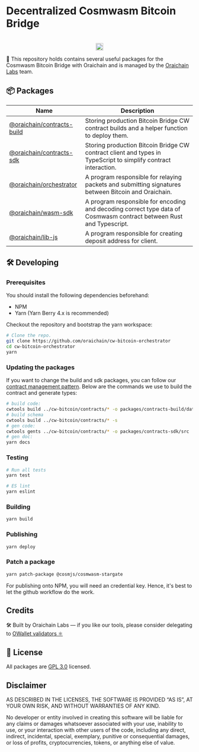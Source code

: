 # Decentralized Cosmwasm Bitcoin Bridge

<p align="center" width="100%">
  <br />
   <a href="https://github.com/oraichain/cw-bitcoin-orchestrator/blob/master/LICENSE"><img height="20" src="https://img.shields.io/badge/License-GNU%20GPL-blue.svg"></a>
</p>

:information_desk_person: This repository holds contains several useful packages for the Cosmwasm Bitcoin Bridge with Oraichain and is managed by the [Oraichain Labs](https://orai.io/) team.

## 📦 Packages

| Name                                                                                                                    | Description                                                                                                         |
| ----------------------------------------------------------------------------------------------------------------------- | ------------------------------------------------------------------------------------------------------------------- |
| [@oraichain/contracts-build](https://github.com/oraichain/cw-bitcoin-orchestrator/tree/master/packages/contracts-build) | Storing production Bitcoin Bridge CW contract builds and a helper function to deploy them.                          |
| [@oraichain/contracts-sdk](https://github.com/oraichain/cw-bitcoin-orchestrator/tree/master/packages/contracts-sdk)     | Storing production Bitcoin Bridge CW contract client and types in TypeScript to simplify contract interaction.      |
| [@oraichain/orchestrator](https://github.com/oraichain/cw-bitcoin-orchestrator/tree/master/packages/orchestrator)       | A program responsible for relaying packets and submitting signatures between Bitcoin and Oraichain.                 |
| [@oraichain/wasm-sdk](https://github.com/oraichain/cw-bitcoin-orchestrator/tree/master/packages/wasm-sdk)               | A program responsible for encoding and decoding correct type data of Cosmwasm contract between Rust and Typescript. |
| [@oraichain/lib-js](https://github.com/oraichain/cw-bitcoin-orchestrator/tree/master/packages/lib-js)                   | A program responsible for creating deposit address for client.                                                      |

## 🛠 Developing

### Prerequisites

You should install the following dependencies beforehand:

- NPM
- Yarn (Yarn Berry 4.x is recommended)

Checkout the repository and bootstrap the yarn workspace:

```sh
# Clone the repo.
git clone https://github.com/oraichain/cw-bitcoin-orchestrator
cd cw-bitcoin-orchestrator
yarn
```

### Updating the packages

If you want to change the build and sdk packages, you can follow our [contract management pattern](https://docs.orai.io/developer-guides/cosmwasm-contract/manage-contract-pattern). Below are the commands we use to build the contract and generate types:

```sh
# build code:
cwtools build ../cw-bitcoin/contracts/* -o packages/contracts-build/data
# build schema
cwtools build ../cw-bitcoin/contracts/* -s
# gen code:
cwtools gents ../cw-bitcoin/contracts/* -o packages/contracts-sdk/src
# gen doc:
yarn docs
```

### Testing

```sh
# Run all tests
yarn test

# ES lint
yarn eslint
```

### Building

```sh
yarn build
```

### Publishing

```sh
yarn deploy
```

### Patch a package

```sh
yarn patch-package @cosmjs/cosmwasm-stargate
```

For publishing onto NPM, you will need an credential key. Hence, it's best to let the github workflow do the work.

## Credits

🛠 Built by Oraichain Labs — if you like our tools, please consider delegating to [OWallet validators ⚛️](https://owallet.dev/validators)

## 🪪 License

All packages are [GPL 3.0](https://www.gnu.org/licenses/gpl-3.0.en.html) licensed.

## Disclaimer

AS DESCRIBED IN THE LICENSES, THE SOFTWARE IS PROVIDED “AS IS”, AT YOUR OWN RISK, AND WITHOUT WARRANTIES OF ANY KIND.

No developer or entity involved in creating this software will be liable for any claims or damages whatsoever associated with your use, inability to use, or your interaction with other users of the code, including any direct, indirect, incidental, special, exemplary, punitive or consequential damages, or loss of profits, cryptocurrencies, tokens, or anything else of value.
